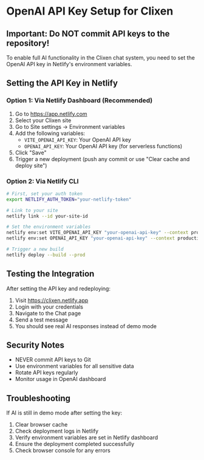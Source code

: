 # OpenAI API Key Setup for Clixen

## Important: Do NOT commit API keys to the repository!

To enable full AI functionality in the Clixen chat system, you need to set the OpenAI API key in Netlify's environment variables.

## Setting the API Key in Netlify

### Option 1: Via Netlify Dashboard (Recommended)
1. Go to https://app.netlify.com
2. Select your Clixen site
3. Go to Site settings → Environment variables
4. Add the following variables:
   - `VITE_OPENAI_API_KEY`: Your OpenAI API key
   - `OPENAI_API_KEY`: Your OpenAI API key (for serverless functions)
5. Click "Save"
6. Trigger a new deployment (push any commit or use "Clear cache and deploy site")

### Option 2: Via Netlify CLI
```bash
# First, set your auth token
export NETLIFY_AUTH_TOKEN="your-netlify-token"

# Link to your site
netlify link --id your-site-id

# Set the environment variables
netlify env:set VITE_OPENAI_API_KEY "your-openai-api-key" --context production
netlify env:set OPENAI_API_KEY "your-openai-api-key" --context production

# Trigger a new build
netlify deploy --build --prod
```

## Testing the Integration

After setting the API key and redeploying:

1. Visit https://clixen.netlify.app
2. Login with your credentials
3. Navigate to the Chat page
4. Send a test message
5. You should see real AI responses instead of demo mode

## Security Notes

- NEVER commit API keys to Git
- Use environment variables for all sensitive data
- Rotate API keys regularly
- Monitor usage in OpenAI dashboard

## Troubleshooting

If AI is still in demo mode after setting the key:
1. Clear browser cache
2. Check deployment logs in Netlify
3. Verify environment variables are set in Netlify dashboard
4. Ensure the deployment completed successfully
5. Check browser console for any errors